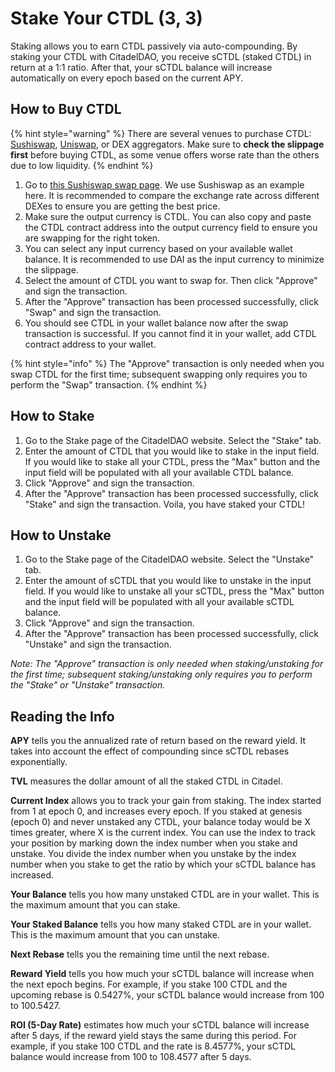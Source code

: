 # Stake Your CTDL (3, 3)

Staking allows you to earn CTDL passively via auto-compounding. By staking your CTDL with CitadelDAO, you receive sCTDL (staked CTDL) in return at a 1:1 ratio. After that, your sCTDL balance will increase automatically on every epoch based on the current APY.

## How to Buy CTDL

{% hint style="warning" %}
There are several venues to purchase CTDL: [Sushiswap](https://app.sushi.com/swap), [Uniswap](https://app.uniswap.org/#/swap), or DEX aggregators. Make sure to **check the slippage first** before buying CTDL, as some venue offers worse rate than the others due to low liquidity.
{% endhint %}

1. Go to [this Sushiswap swap page](https://app.sushi.com/swap). We use Sushiswap as an example here. It is recommended to compare the exchange rate across different DEXes to ensure you are getting the best price.
2. Make sure the output currency is CTDL. You can also copy and paste the CTDL contract address into the output currency field to ensure you are swapping for the right token.
3. You can select any input currency based on your available wallet balance. It is recommended to use DAI as the input currency to minimize the slippage.
4. Select the amount of CTDL you want to swap for. Then click "Approve" and sign the transaction.
5. After the "Approve" transaction has been processed successfully, click "Swap" and sign the transaction.
6. You should see CTDL in your wallet balance now after the swap transaction is successful. If you cannot find it in your wallet, add CTDL contract address to your wallet.

{% hint style="info" %}
The "Approve" transaction is only needed when you swap CTDL for the first time; subsequent swapping only requires you to perform the "Swap" transaction.
{% endhint %}

## How to Stake

1. Go to the Stake page of the CitadelDAO website. Select the "Stake" tab.
2. Enter the amount of CTDL that you would like to stake in the input field. If you would like to stake all your CTDL, press the "Max" button and the input field will be populated with all your available CTDL balance.
3. Click "Approve" and sign the transaction.
4. After the "Approve" transaction has been processed successfully, click "Stake" and sign the transaction. Voila, you have staked your CTDL!

## How to Unstake

1. Go to the Stake page of the CitadelDAO website. Select the "Unstake" tab.
2. Enter the amount of sCTDL that you would like to unstake in the input field. If you would like to unstake all your sCTDL, press the "Max" button and the input field will be populated with all your available sCTDL balance.
3. Click "Approve" and sign the transaction.
4. After the "Approve" transaction has been processed successfully, click "Unstake" and sign the transaction.

_Note: The "Approve" transaction is only needed when staking/unstaking for the first time; subsequent staking/unstaking only requires you to perform the "Stake" or "Unstake" transaction._

## Reading the Info

**APY** tells you the annualized rate of return based on the reward yield. It takes into account the effect of compounding since sCTDL rebases exponentially.

**TVL** measures the dollar amount of all the staked CTDL in Citadel.

**Current Index** allows you to track your gain from staking. The index started from 1 at epoch 0, and increases every epoch. If you staked at genesis (epoch 0) and never unstaked any CTDL, your balance today would be X times greater, where X is the current index. You can use the index to track your position by marking down the index number when you stake and unstake. You divide the index number when you unstake by the index number when you stake to get the ratio by which your sCTDL balance has increased.

**Your Balance** tells you how many unstaked CTDL are in your wallet. This is the maximum amount that you can stake.

**Your Staked Balance** tells you how many staked CTDL are in your wallet. This is the maximum amount that you can unstake.

**Next Rebase** tells you the remaining time until the next rebase.

**Reward Yield** tells you how much your sCTDL balance will increase when the next epoch begins. For example, if you stake 100 CTDL and the upcoming rebase is 0.5427%, your sCTDL balance would increase from 100 to 100.5427.

**ROI (5-Day Rate)** estimates how much your sCTDL balance will increase after 5 days, if the reward yield stays the same during this period. For example, if you stake 100 CTDL and the rate is 8.4577%, your sCTDL balance would increase from 100 to 108.4577 after 5 days.
